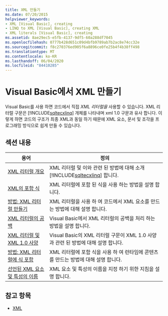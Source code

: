 ```yaml
---
title: XML 만들기
ms.date: 07/20/2015
helpviewer_keywords:
- XML [Visual Basic], creating
- LINQ to XML [Visual Basic], creating XML
- XML literals [Visual Basic], creating
ms.assetid: 8ae29ec5-e5fb-4137-9df5-60a288df7045
ms.openlocfilehash: 0777b428d651c09d4bfb9789ab7b2ac8e74cc32e
ms.sourcegitcommit: f8c270376ed905f6a8896ce0fe25b4f4b38ff498
ms.translationtype: MT
ms.contentlocale: ko-KR
ms.lasthandoff: 06/04/2020
ms.locfileid: "84410285"
---
```

# <a name="creating-xml-in-visual-basic"></a>Visual Basic에서 XML 만들기
Visual Basic를 사용 하면 코드에서 직접 *XML 리터럴을* 사용할 수 있습니다. XML 리터럴 구문은 [!INCLUDE[sqltecxlinq](~/includes/sqltecxlinq-md.md)] 개체를 나타내며 xml 1.0 구문과 유사 합니다. 이렇게 하면 코드의 구조가 최종 XML과 동일 하기 때문에 XML 요소, 문서 및 조각을 프로그래밍 방식으로 쉽게 만들 수 있습니다.  
  
## <a name="in-this-section"></a>섹션 내용  
  
|용어|정의|  
|---|---|  
|[XML 리터럴 개요](xml-literals-overview.md)|XML 리터럴 및 이와 관련 된 방법에 대해 소개 [!INCLUDE[sqltecxlinq](~/includes/sqltecxlinq-md.md)] 합니다.|  
|[XML의 포함 식](embedded-expressions-in-xml.md)|XML 리터럴에 포함 된 식을 사용 하는 방법을 설명 합니다.|  
|[방법: XML 리터럴 만들기](how-to-create-xml-literals.md)|XML 리터럴을 사용 하 여 코드에서 XML 요소를 만드는 방법에 대해 설명 합니다.|  
|[XML 리터럴의 공백](white-space-in-xml-literals.md)|Visual Basic에서 XML 리터럴의 공백을 처리 하는 방법을 설명 합니다.|  
|[XML 리터럴 및 XML 1.0 사양](xml-literals-and-the-xml-1-0-specification.md)|Visual Basic의 XML 리터럴 구문이 XML 1.0 사양과 관련 된 방법에 대해 설명 합니다.|  
|[방법: XML 리터럴에 식 포함](how-to-embed-expressions-in-xml-literals.md)|XML 리터럴에 포함 식을 사용 하 여 런타임에 콘텐츠를 만드는 방법에 대해 설명 합니다.|  
|[선언된 XML 요소 및 특성의 이름](names-of-declared-xml-elements-and-attributes.md)|XML 요소 및 특성의 이름을 지정 하기 위한 지침을 설명 합니다.|  
  
## <a name="see-also"></a>참고 항목

- [XML](index.md)
